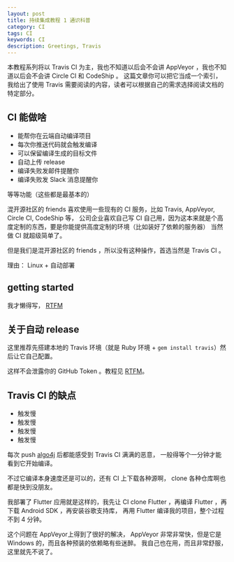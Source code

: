 ```yaml
---
layout: post
title: 持续集成教程 1 通识科普
category: CI
tags: CI
keywords: CI
description: Greetings, Travis
---
```


本教程系列将以 Travis CI 为主，我也不知道以后会不会讲 AppVeyor ，我也不知道以后会不会讲 Circle CI 和 CodeShip 。
这篇文章你可以把它当成一个索引，我给出了使用 Travis 需要阅读的内容，读者可以根据自己的需求选择阅读文档的特定部分。

## CI 能做啥

+ 能帮你在云端自动编译项目
+ 每次你推送代码就会触发编译
+ 可以保留编译生成的目标文件
+ 自动上传 release
+ 编译失败发邮件提醒你
+ 编译失败发 Slack 消息提醒你

等等功能（这些都是最基本的）

混开源社区的 friends 喜欢使用一些现有的 CI 服务，比如 Travis, AppVeyor, Circle CI, CodeShip 等，
公司企业喜欢自己写 CI 自己用，因为这本来就是个高度定制的东西，要是你能提供高度定制的环境（比如装好了依赖的服务器）
当然做 CI 就超级简单了。

但是我们是混开源社区的 friends ，所以没有这种操作，首选当然是 Travis CI 。

理由： Linux \+ 自动部署

## getting started

我才懒得写， [RTFM](https://docs.travis-ci.com/)

## 关于自动 release

这里推荐先搭建本地的 Travis 环境（就是 Ruby 环境 \+ `gem install travis`）然后让它自己配置。

这样不会泄露你的 GitHub Token 。教程见 [RTFM](https://docs.travis-ci.com/user/deployment/releases/)。

## Travis CI 的缺点

+ 触发慢
+ 触发慢
+ 触发慢
+ 触发慢

每次 push [algo4j](https://github.com/ice1000/algo4j) 后都能感受到 Travis CI 满满的恶意，
一般得等个一分钟才能看到它开始编译。

不过它编译本身速度还是可以的，还有 CI 上下载各种源啊， clone 各种仓库啊也都是快到没朋友。

我部署了 Flutter 应用就是这样的，我先让 CI clone Flutter ，再编译 Flutter ，再下载 Android SDK ，再安装谷歌支持库，
再用 Flutter 编译我的项目，整个过程不到 4 分钟。

这个问题在 AppVeyor上得到了很好的解决， AppVeyor 非常非常快，但是它是 Windows 的，而且各种预装的依赖略有些迷醉。
我自己也在用，而且非常舒服，这里就先不说了。
